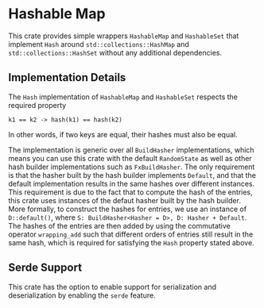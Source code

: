 # Hashable Map

This crate provides simple wrappers `HashableMap` and `HashableSet` that implement `Hash` around `std::collections::HashMap` and `std::collections::HashSet` without any additional dependencies.

## Implementation Details

The `Hash` implementation of `HashableMap` and `HashableSet` respects the required property 

```text
k1 == k2 -> hash(k1) == hash(k2)
```

In other words, if two keys are equal, their hashes must also be equal.


The implementation is generic over all `BuildHasher` implementations, which means you can use this crate with the default `RandomState` as well as other hash builder implementations such as `FxBuildHasher`.
The only requirement is that the hasher built by the hash builder implements `Default`, and that the default implementation results in the same hashes over different instances.
This requirement is due to the fact that to compute the hash of the entries, this crate uses instances of the defaut hasher built by the hash builder.
More formally, to construct the hashes for entries, we use an instance of `D::default()`, where `S: BuildHasher<Hasher = D>, D: Hasher + Default`.
The hashes of the entries are then added by using the commutative operator `wrapping_add` such that different orders of entries still result in the same hash, which is required for satisfying the `Hash` property stated above.

## Serde Support

This crate has the option to enable support for serialization and deserialization by enabling the `serde` feature.